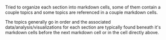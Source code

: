 Tried to organize each section into markdown cells, some of them contain a couple topics and some topics are referenced in a couple markdown cells.

The topics generally go in order and the associated data/analysis/visualizations for each section are typically found beneath it's markdown cells before the next markdown cell or in the cell directly above.
